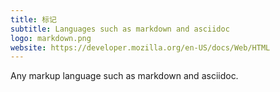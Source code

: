 ```yaml
---
title: 标记
subtitle: Languages such as markdown and asciidoc
logo: markdown.png
website: https://developer.mozilla.org/en-US/docs/Web/HTML
---
```


Any markup language such as markdown and asciidoc. 